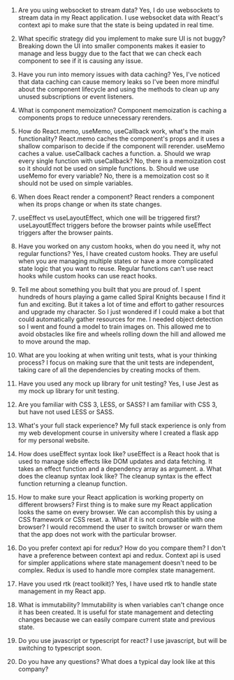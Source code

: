 1. Are you using websocket to stream data? Yes, I do use websockets to stream data in my React application. I use websocket data with React's context api to make sure that the state is being updated in real time.

2. What specific strategy did you implement to make sure UI is not buggy? Breaking down the UI into smaller components makes it easier to manage and less buggy due to the fact that we can check each component to see if it is causing any issue.

3. Have you run into memory issues with data caching? Yes, I've noticed that data caching can cause memory leaks so I've been more mindful about the component lifecycle and using the methods to clean up any unused subscriptions or event listeners.

4. What is component memoization? Component memoization is caching a components props to reduce unnecessary rerenders.

5. How do React.memo, useMemo, useCallback work, what's the main functionality? React.memo caches the component's props and it uses a shallow comparison to decide if the component will rerender. useMemo caches a value. useCallback caches a function.
   a. Should we wrap every single function with useCallback? No, there is a memoization cost so it should not be used on simple functions.
   b. Should we use useMemo for every variable? No, there is a memoization cost so it should not be used on simple variables.

6. When does React render a component? React renders a component when its props change or when its state changes.

7. useEffect vs useLayoutEffect, which one will be triggered first? useLayoutEffect triggers before the browser paints while useEffect triggers after the browser paints.

8. Have you worked on any custom hooks, when do you need it, why not regular functions? Yes, I have created custom hooks. They are useful when you are managing multiple states or have a more complicated state logic that you want to reuse. Regular functions can't use react hooks while custom hooks can use react hooks.

9. Tell me about something you built that you are proud of. I spent hundreds of hours playing a game called Spiral Knights because I find it fun and exciting. But it takes a lot of time and effort to gather resources and upgrade my character. So I just wondered if I could make a bot that could automatically gather resources for me. I needed object detection so I went and found a model to train images on. This allowed me to avoid obstacles like fire and wheels rolling down the hill and allowed me to move around the map.

10. What are you looking at when writing unit tests, what is your thinking process? I focus on making sure that the unit tests are independent, taking care of all the dependencies by creating mocks of them.

11. Have you used any mock up library for unit testing? Yes, I use Jest as my mock up library for unit testing.

12. Are you familiar with CSS 3, LESS, or SASS? I am familiar with CSS 3, but have not used LESS or SASS.

13. What's your full stack experience? My full stack experience is only from my web development course in university where I created a flask app for my personal website.

14. How does useEffect syntax look like? useEffect is a React hook that is used to manage side effects like DOM updates and data fetching. It takes an effect function and a dependency array as argument.
    a. What does the cleanup syntax look like? The cleanup syntax is the effect function returning a cleanup function.

15. How to make sure your React application is working property on different browsers? First thing is to make sure my React application looks the same on every browser. We can accomplish this by using a CSS framework or CSS reset.
    a. What if it is not compatible with one browser? I would recommend the user to switch browser or warn them that the app does not work with the particular browser.

16. Do you prefer context api for redux? How do you compare them? I don't have a preference between context api and redux. Context api is used for simpler applications where state management doesn't need to be complex. Redux is used to handle more complex state management.

17. Have you used rtk (react toolkit)? Yes, I have used rtk to handle state management in my React app.

18. What is immutability? Immutability is when variables can't change once it has been created. It is useful for state management and detecting changes because we can easily compare current state and previous state.

19. Do you use javascript or typescript for react? I use javascript, but will be switching to typescript soon.

20. Do you have any questions? What does a typical day look like at this company?
